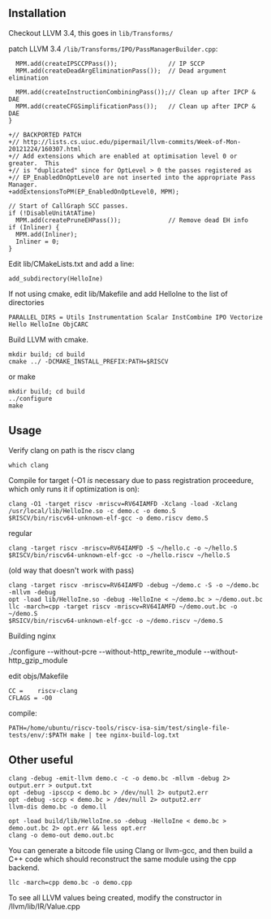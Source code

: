 Installation
------------------------------------------------------------------
Checkout LLVM 3.4, this goes in `lib/Transforms/`

patch LLVM 3.4 `/lib/Transforms/IPO/PassManagerBuilder.cpp`: 

      MPM.add(createIPSCCPPass());              // IP SCCP
      MPM.add(createDeadArgEliminationPass());  // Dead argument elimination

      MPM.add(createInstructionCombiningPass());// Clean up after IPCP & DAE
      MPM.add(createCFGSimplificationPass());   // Clean up after IPCP & DAE
    }

    +// BACKPORTED PATCH
    +// http://lists.cs.uiuc.edu/pipermail/llvm-commits/Week-of-Mon-20121224/160307.html
    +// Add extensions which are enabled at optimisation level 0 or greater.  This
    +// is "duplicated" since for OptLevel > 0 the passes registered as
    +// EP_EnabledOnOptLevel0 are not inserted into the appropriate Pass Manager.
    +addExtensionsToPM(EP_EnabledOnOptLevel0, MPM);

    // Start of CallGraph SCC passes.
    if (!DisableUnitAtATime)
      MPM.add(createPruneEHPass());             // Remove dead EH info
    if (Inliner) {
      MPM.add(Inliner);
      Inliner = 0;
    }


Edit lib/CMakeLists.txt and add a line:

    add_subdirectory(HelloIne)

If not using cmake, edit lib/Makefile and add HelloIne to the list of directories

    PARALLEL_DIRS = Utils Instrumentation Scalar InstCombine IPO Vectorize Hello HelloIne ObjCARC

Build LLVM with cmake.

    mkdir build; cd build
    cmake ../ -DCMAKE_INSTALL_PREFIX:PATH=$RISCV

or make

    mkdir build; cd build
    ../configure
    make

Usage
------------------------------------------------------------------
Verify clang on path is the riscv clang 

    which clang

Compile for target (-O1 *is* necessary due to pass registration proceedure, which only runs it if optimization is on):

    clang -O1 -target riscv -mriscv=RV64IAMFD -Xclang -load -Xclang /usr/local/lib/HelloIne.so -c demo.c -o demo.S
    $RISCV/bin/riscv64-unknown-elf-gcc -o demo.riscv demo.S

regular

    clang -target riscv -mriscv=RV64IAMFD -S ~/hello.c -o ~/hello.S
    $RISCV/bin/riscv64-unknown-elf-gcc -o ~/hello.riscv ~/hello.S

(old way that doesn't work with pass)

    clang -target riscv -mriscv=RV64IAMFD -debug ~/demo.c -S -o ~/demo.bc -mllvm -debug
    opt -load lib/HelloIne.so -debug -HelloIne < ~/demo.bc > ~/demo.out.bc
    llc -march=cpp -target riscv -mriscv=RV64IAMFD ~/demo.out.bc -o ~/demo.S
    $RSICV/bin/riscv64-unknown-elf-gcc -o ~/demo.riscv ~/demo.S


Building nginx


./configure --without-pcre --without-http_rewrite_module --without-http_gzip_module

edit objs/Makefile

    CC =    riscv-clang
    CFLAGS = -O0

compile:
    
    PATH=/home/ubuntu/riscv-tools/riscv-isa-sim/test/single-file-tests/env/:$PATH make | tee nginx-build-log.txt

Other useful
------------------------------------------------------------------

    clang -debug -emit-llvm demo.c -c -o demo.bc -mllvm -debug 2> output.err > output.txt
    opt -debug -ipsccp < demo.bc > /dev/null 2> output2.err
    opt -debug -sccp < demo.bc > /dev/null 2> output2.err
    llvm-dis demo.bc -o demo.ll

    opt -load build/lib/HelloIne.so -debug -HelloIne < demo.bc > demo.out.bc 2> opt.err && less opt.err
    clang -o demo-out demo.out.bc

You can generate a bitcode file using Clang or llvm-gcc, and then build a C++ code which should reconstruct the same module using the cpp backend.

    llc -march=cpp demo.bc -o demo.cpp

To see all LLVM values being created, modify the constructor in /llvm/lib/IR/Value.cpp
